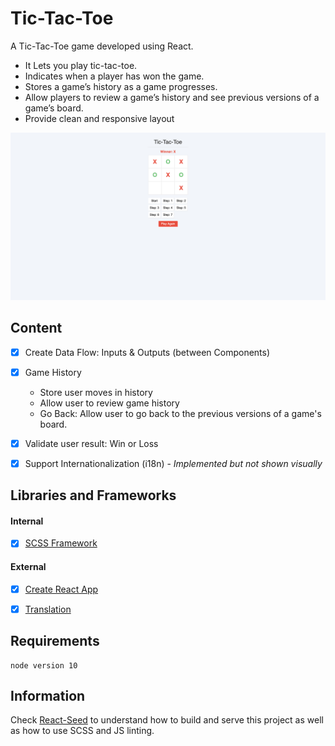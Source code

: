# Tic-Tac-Toe
A Tic-Tac-Toe game developed using React.

- It Lets you play tic-tac-toe.
- Indicates when a player has won the game.
- Stores a game’s history as a game progresses.
- Allow players to review a game’s history and see previous versions of a game’s board.
- Provide clean and responsive layout

<p align="center">
	<img src="preview.png">
</p>


## Content
- [X] Create Data Flow: Inputs & Outputs (between Components)
- [X] Game History
	- Store user moves in history
	- Allow user to review game history
	- Go Back: Allow user to go back to the previous versions of a game's board.
- [X] Validate user result: Win or Loss
- [X] Support Internationalization (i18n) - *Implemented but not shown visually*


## Libraries and Frameworks
#### Internal
- [X] [SCSS Framework](https://github.com/imransilvake/SCSS-Framework)

#### External 
- [X] [Create React App](https://github.com/facebook/create-react-app)
- [X] [Translation](https://github.com/i18next/react-i18next)


## Requirements
```
node version 10
```


## Information
Check [React-Seed](https://github.com/imransilvake/React-Seed) to understand how to build and serve this project as well as how to use SCSS and JS linting.
